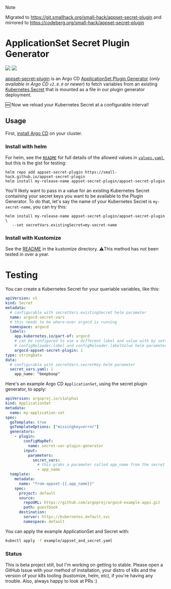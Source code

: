 > [!NOTE]
> Migrated to https://git.smallhack.org/small-hack/appset-secret-plugin and mirrored to https://codeberg.org/small-hack/appset-secret-plugin

# ApplicationSet Secret Plugin Generator

<a href="https://github.com/small-hack/appset-secret-plugin/releases"><img src="https://img.shields.io/github/v/release/small-hack/appset-secret-plugin?style=plastic&labelColor=blue&color=028A0F&logo=GitHub&logoColor=white"></a> [![](https://img.shields.io/docker/pulls/jessebot/argocd-appset-secret-plugin.svg)](https://cloud.docker.com/u/jessebot/repository/docker/jessebot/argocd-appset-secret-plugin)

[appset-secret-plugin](https://github.com/small-hack/appset-secret-plugin) is an Argo CD [ApplicationSet Plugin Generator](https://argo-cd.readthedocs.io/en/latest/operator-manual/applicationset/Generators-Plugin/) (_only available in Argo CD `v2.8.0` or newer_) to fetch variables from an existing [Kubernetes Secret](https://kubernetes.io/docs/concepts/configuration/secret/) that is mounted as a file in our plugin generator deployment.

🆕 Now we reload your Kubernetes Secret at a configurable interval!

## Usage

First, [install Argo CD](https://argo-cd.readthedocs.io/en/stable/getting_started/#1-install-argo-cd) on your cluster.

### Install with helm

For helm, see the [`README`](./charts/appset-secret-plugin/README.md) for full details of the allowed values in [`values.yaml`](./charts/appset-secret-plugin/values.yaml), but this is the gist for testing:

```console
helm repo add appset-secret-plugin https://small-hack.github.io/appset-secret-plugin
helm install my-release-name appset-secret-plugin/appset-secret-plugin
```

You'll likely want to pass in a value for an existing Kubernetes Secret containing your secret keys you want to be available to the Plugin Generator. To do that, let's say the name of your Kubernetes Secret is `my-secret-name`, you can try this:

```console
helm install my-release-name appset-secret-plugin/appset-secret-plugin \
   --set secretVars.existingSecret=my-secret-name
```

### Install with Kustomize

See the [README](./kustomize/README.md) in the kustomize directory. ⚠️This method has not been tested in over a year.

# Testing

You can create a Kubernetes Secret for your queriable variables, like this:

```yaml
apiVersion: v1
kind: Secret
metadata:
  # configurable with secretVars.existingSecret helm parameter
  name: argocd-secret-vars
  # this needs to be where-ever argocd is running
  namespace: argocd
  labels:
    app.kubernetes.io/part-of: argocd
    # can be configured to use a different label and value with by setting
    # configReloader.label and configReloader.labelValue helm parameters
    argocd-appset-secret-plugin: 1
type: stringData
data:
  # configurable with secretVars.secretKey helm parameter
  secret_vars.yaml: |
    app_name: "beepboop"
```

Here's an example Argo CD `ApplicationSet`, using the secret plugin generator, to apply:

```yaml
apiVersion: argoproj.io/v1alpha1
kind: ApplicationSet
metadata:
  name: my-application-set
spec:
  goTemplate: true
  goTemplateOptions: ["missingkey=error"]
  generators:
    - plugin:
        configMapRef:
          name: secret-var-plugin-generator
        input:
          parameters:
            secret_vars:
              # this grabs a parameter called app_name from the secret above
              - app_name
  template:
    metadata:
      name: "from-appset-{{.app_name}}"
    spec:
      project: default
      source:
        repoURL: https://github.com/argoproj/argocd-example-apps.git
        path: guestbook
      destination:
        server: https://kubernetes.default.svc
        namespace: default
```

You can apply the example ApplicationSet and Secret with:

```bash
kubectl apply -f example/appset_and_secret.yaml
```

### Status
This is beta project still, but I'm working on getting to stable. Please open a GitHub Issue with your method of installation, your distro of k8s and the version of your k8s tooling (kustomize, helm, etc), if you're having any trouble. Also, always happy to look at PRs :)
